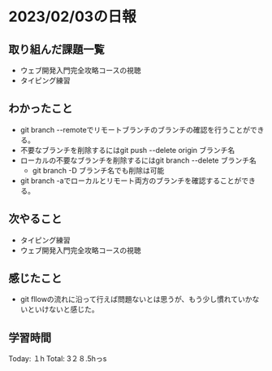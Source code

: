 # 2023/02/03の日報
## 取り組んだ課題一覧
* ウェブ開発入門完全攻略コースの視聴
* タイピング練習
## わかったこと
* git branch --remoteでリモートブランチのブランチの確認を行うことができる。
* 不要なブランチを削除するにはgit push --delete origin ブランチ名
* ローカルの不要なブランチを削除するにはgit branch --delete ブランチ名
  * git branch -D ブランチ名でも削除は可能
* git branch -aでローカルとリモート両方のブランチを確認することができる。 
## 次やること
* タイピング練習
* ウェブ開発入門完全攻略コースの視聴
## 感じたこと
* git fllowの流れに沿って行えば問題ないとは思うが、もう少し慣れていかないといけないと感じた。
## 学習時間
Today: １h
Total: 3２８.5hっs
